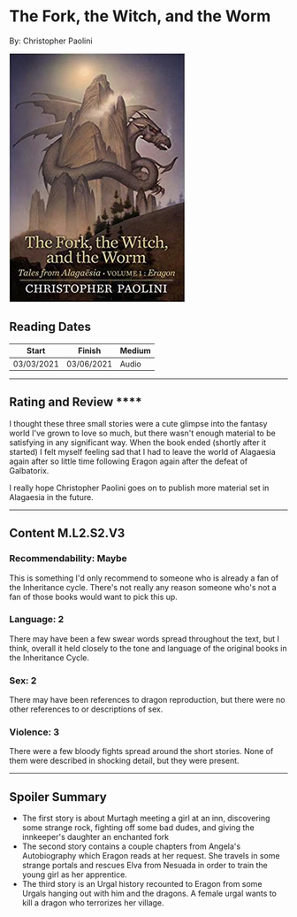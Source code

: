 # The Fork, the Witch, and the Worm
By: Christopher Paolini

![The Fork, the Witch, and the Worm Cover](../Covers/TheForkTheWitchAndTheWorm.jpg)

## Reading Dates
| Start | Finish | Medium |
| ---------- | ---------- | ----- |
| 03/03/2021 | 03/06/2021 | Audio |

---

## Rating and Review ****
I thought these three small stories were a cute glimpse into the fantasy world I've grown to love so much, but there wasn't enough material to be satisfying in any significant way. When the book ended (shortly after it started) I felt myself feeling sad that I had to leave the world of Alagaesia again after so little time following Eragon again after the defeat of Galbatorix. 

I really hope Christopher Paolini goes on to publish more material set in Alagaesia in the future.

---

## Content M.L2.S2.V3


### Recommendability: Maybe
This is something I'd only recommend to someone who is already a fan of the Inheritance cycle. There's not really any reason someone who's not a fan of those books would want to pick this up.

### Language: 2
There may have been a few swear words spread throughout the text, but I think, overall it held closely to the tone and language of the original books in the Inheritance Cycle.

### Sex: 2
There may have been references to dragon reproduction, but there were no other references to or descriptions of sex.

### Violence: 3
There were a few bloody fights spread around the short stories. None of them were described in shocking detail, but they were present.

---
## Spoiler Summary
* The first story is about Murtagh meeting a girl at an inn, discovering some strange rock, fighting off some bad dudes, and giving the innkeeper's daughter an enchanted fork
* The second story contains a couple chapters from Angela's Autobiography which Eragon reads at her request. She travels in some strange portals and rescues Elva from Nesuada in order to train the young girl as her apprentice.
* The third story is an Urgal history recounted to Eragon from some Urgals hanging out with him and the dragons. A female urgal wants to kill a dragon who terrorizes her village. 